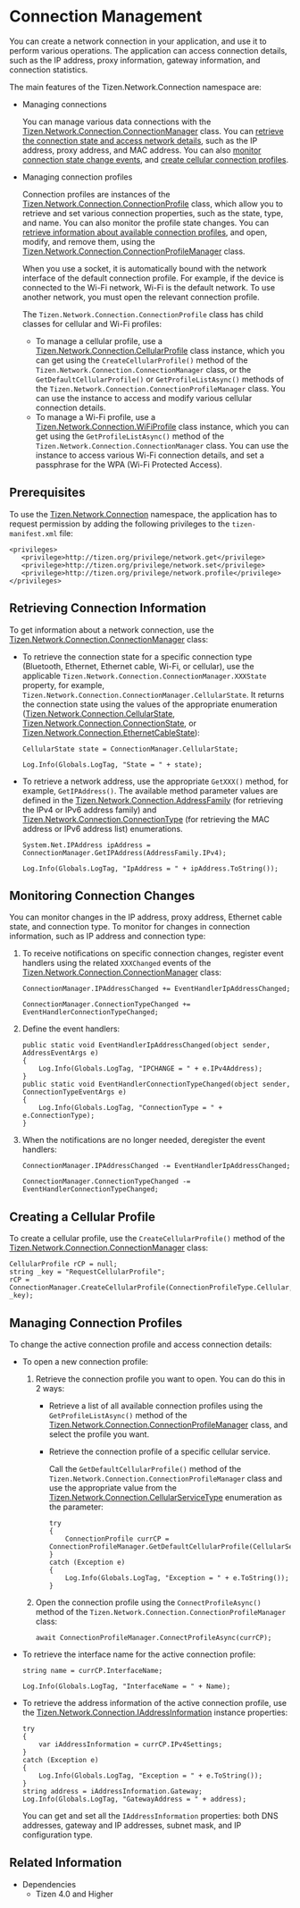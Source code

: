 # Connection Management


You can create a network connection in your application, and use it to perform various operations. The application can access connection details, such as the IP address, proxy information, gateway information, and connection statistics.

The main features of the Tizen.Network.Connection namespace are:

-   Managing connections

    You can manage various data connections with the [Tizen.Network.Connection.ConnectionManager](https://developer.tizen.org/dev-guide/csapi/api/Tizen.Network.Connection.ConnectionManager.html) class. You can [retrieve the connection state and access network details](#connection_info), such as the IP address, proxy address, and MAC address. You can also [monitor connection state change events](#events), and [create cellular connection profiles](#create_profile).

-   Managing connection profiles

    Connection profiles are instances of the [Tizen.Network.Connection.ConnectionProfile](https://developer.tizen.org/dev-guide/csapi/api/Tizen.Network.Connection.ConnectionProfile.html) class, which allow you to retrieve and set various connection properties, such as the state, type, and name. You can also monitor the profile state changes. You can [retrieve information about available connection profiles](#use_profile), and open, modify, and remove them, using the [Tizen.Network.Connection.ConnectionProfileManager](https://developer.tizen.org/dev-guide/csapi/api/Tizen.Network.Connection.ConnectionProfileManager.html) class.

    When you use a socket, it is automatically bound with the network interface of the default connection profile. For example, if the device is connected to the Wi-Fi network, Wi-Fi is the default network. To use another network, you must open the relevant connection profile.

    The `Tizen.Network.Connection.ConnectionProfile` class has child classes for cellular and Wi-Fi profiles:

    -   To manage a cellular profile, use a [Tizen.Network.Connection.CellularProfile](https://developer.tizen.org/dev-guide/csapi/api/Tizen.Network.Connection.CellularProfile.html) class instance, which you can get using the `CreateCellularProfile()` method of the `Tizen.Network.Connection.ConnectionManager` class, or the `GetDefaultCellularProfile()` or `GetProfileListAsync()` methods of the `Tizen.Network.Connection.ConnectionProfileManager` class. You can use the instance to access and modify various cellular connection details.
    -   To manage a Wi-Fi profile, use a [Tizen.Network.Connection.WiFiProfile](https://developer.tizen.org/dev-guide/csapi/api/Tizen.Network.Connection.WiFiProfile.html) class instance, which you can get using the `GetProfileListAsync()` method of the `Tizen.Network.Connection.ConnectionManager` class. You can use the instance to access various Wi-Fi connection details, and set a passphrase for the WPA (Wi-Fi Protected Access).

## Prerequisites


To use the [Tizen.Network.Connection](https://developer.tizen.org/dev-guide/csapi/api/Tizen.Network.Connection.html) namespace, the application has to request permission by adding the following privileges to the `tizen-manifest.xml` file:

```  
<privileges>
   <privilege>http://tizen.org/privilege/network.get</privilege>
   <privilege>http://tizen.org/privilege/network.set</privilege>
   <privilege>http://tizen.org/privilege/network.profile</privilege>
</privileges>
```

<a name="connection_info"></a>
## Retrieving Connection Information

To get information about a network connection, use the [Tizen.Network.Connection.ConnectionManager](https://developer.tizen.org/dev-guide/csapi/api/Tizen.Network.Connection.ConnectionManager.html) class:
-   To retrieve the connection state for a specific connection type (Bluetooth, Ethernet, Ethernet cable, Wi-Fi, or cellular), use the applicable `Tizen.Network.Connection.ConnectionManager.XXXState` property, for example, `Tizen.Network.Connection.ConnectionManager.CellularState`. It returns the connection state using the values of the appropriate enumeration ([Tizen.Network.Connection.CellularState](https://developer.tizen.org/dev-guide/csapi/api/Tizen.Network.Connection.CellularState.html), [Tizen.Network.Connection.ConnectionState](https://developer.tizen.org/dev-guide/csapi/api/Tizen.Network.Connection.ConnectionState.html), or [Tizen.Network.Connection.EthernetCableState](https://developer.tizen.org/dev-guide/csapi/api/Tizen.Network.Connection.EthernetCableState.html)):

    ```  
    CellularState state = ConnectionManager.CellularState;

    Log.Info(Globals.LogTag, "State = " + state);
    ```

-   To retrieve a network address, use the appropriate `GetXXX()` method, for example, `GetIPAddress()`. The available method parameter values are defined in the [Tizen.Network.Connection.AddressFamily](https://developer.tizen.org/dev-guide/csapi/api/Tizen.Network.Connection.AddressFamily.html) (for retrieving the IPv4 or IPv6 address family) and [Tizen.Network.Connection.ConnectionType](https://developer.tizen.org/dev-guide/csapi/api/Tizen.Network.Connection.ConnectionType.html) (for retrieving the MAC address or IPv6 address list) enumerations.

    ```  
    System.Net.IPAddress ipAddress = ConnectionManager.GetIPAddress(AddressFamily.IPv4);

    Log.Info(Globals.LogTag, "IpAddress = " + ipAddress.ToString());
    ```

<a name="events"></a>
## Monitoring Connection Changes

You can monitor changes in the IP address, proxy address, Ethernet cable state, and connection type.
To monitor for changes in connection information, such as IP address and connection type:

1.  To receive notifications on specific connection changes, register event handlers using the related `XXXChanged` events of the [Tizen.Network.Connection.ConnectionManager](https://developer.tizen.org/dev-guide/csapi/api/Tizen.Network.Connection.ConnectionManager.html) class:

    ```  
    ConnectionManager.IPAddressChanged += EventHandlerIpAddressChanged;

    ConnectionManager.ConnectionTypeChanged += EventHandlerConnectionTypeChanged;
    ```

2.  Define the event handlers:

    ```  
    public static void EventHandlerIpAddressChanged(object sender, AddressEventArgs e)
    {
        Log.Info(Globals.LogTag, "IPCHANGE = " + e.IPv4Address);
    }
    public static void EventHandlerConnectionTypeChanged(object sender, ConnectionTypeEventArgs e)
    {
        Log.Info(Globals.LogTag, "ConnectionType = " + e.ConnectionType);
    }
    ```

3.  When the notifications are no longer needed, deregister the event handlers:

    ```  
    ConnectionManager.IPAddressChanged -= EventHandlerIpAddressChanged;

    ConnectionManager.ConnectionTypeChanged -= EventHandlerConnectionTypeChanged;
    ```

<a name="create_profile"></a>
## Creating a Cellular Profile

To create a cellular profile, use the `CreateCellularProfile()` method of the [Tizen.Network.Connection.ConnectionManager](https://developer.tizen.org/dev-guide/csapi/api/Tizen.Network.Connection.ConnectionManager.html) class:

```  
CellularProfile rCP = null;
string _key = "RequestCellularProfile";
rCP = ConnectionManager.CreateCellularProfile(ConnectionProfileType.Cellular, _key);
```

<a name="use_profile"></a>
## Managing Connection Profiles

To change the active connection profile and access connection details:

-   To open a new connection profile:
    1.  Retrieve the connection profile you want to open. You can do this in 2 ways:
        -   Retrieve a list of all available connection profiles using the `GetProfileListAsync()` method of the [Tizen.Network.Connection.ConnectionProfileManager](https://developer.tizen.org/dev-guide/csapi/api/Tizen.Network.Connection.ConnectionProfileManager.html) class, and select the profile you want.
        -   Retrieve the connection profile of a specific cellular service.

            Call the `GetDefaultCellularProfile()` method of the `Tizen.Network.Connection.ConnectionProfileManager` class and use the appropriate value from the [Tizen.Network.Connection.CellularServiceType](https://developer.tizen.org/dev-guide/csapi/api/Tizen.Network.Connection.CellularServiceType.html) enumeration as the parameter:

            ```  
            try
            {
                ConnectionProfile currCP = ConnectionProfileManager.GetDefaultCellularProfile(CellularServiceType.Internet);
            }
            catch (Exception e)
            {
                Log.Info(Globals.LogTag, "Exception = " + e.ToString());
            }
            ```

    2.  Open the connection profile using the `ConnectProfileAsync()` method of the `Tizen.Network.Connection.ConnectionProfileManager` class:

        ```  
        await ConnectionProfileManager.ConnectProfileAsync(currCP);
        ```

-   To retrieve the interface name for the active connection profile:

    ```  
    string name = currCP.InterfaceName;

    Log.Info(Globals.LogTag, "InterfaceName = " + Name);
    ```

-   To retrieve the address information of the active connection profile, use the [Tizen.Network.Connection.IAddressInformation](https://developer.tizen.org/dev-guide/csapi/api/Tizen.Network.Connection.IAddressInformation.html) instance properties:

    ```  
    try
    {
        var iAddressInformation = currCP.IPv4Settings;
    }
    catch (Exception e)
    {
        Log.Info(Globals.LogTag, "Exception = " + e.ToString());
    }
    string address = iAddressInformation.Gateway;
    Log.Info(Globals.LogTag, "GatewayAddress = " + address);
    ```

    You can get and set all the `IAddressInformation` properties: both DNS addresses, gateway and IP addresses, subnet mask, and IP configuration type.


## Related Information
* Dependencies
  -   Tizen 4.0 and Higher
